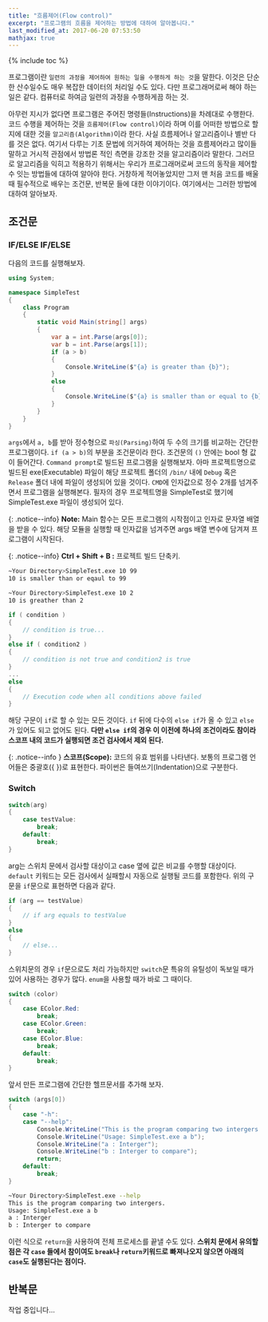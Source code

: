 ```yaml
---
title: "흐름제어(Flow control)"
excerpt: "프로그램의 흐름을 제어하는 방법에 대하여 알아봅니다."
last_modified_at: 2017-06-20 07:53:50
mathjax: true
---
```


{% include toc %}


프로그램이란 `일련의 과정을 제어하여 원하는 일을 수행하게 하는 것`을 말한다. 이것은 단순한 산수일수도 매우 복잡한 데이터의 처리일 수도 있다. 다만 프로그래머로써 해야 하는 일은 같다. 컴퓨터로 하여금 일련의 과정을 수행하게끔 하는 것.

아무런 지시가 없다면 프로그램은 주어진 명령들(Instructions)을 차례대로 수행한다. 코드 수행을 제어하는 것을 `흐름제어(Flow control)`이라 하며 이를 어떠한 방법으로 할지에 대한 것을 `알고리즘(Algorithm)`이라 한다. 사실 흐름제어나 알고리즘이나 별반 다를 것은 없다. 여기서 다루는 기초 문법에 의거하여 제어하는 것을 흐름제어라고 많이들 말하고 거시적 관점에서 방법론 적인 측면을 강조한 것을 알고리즘이라 말한다. 그러므로 알고리즘을 익히고 적용하기 위해서는 우리가 프로그래머로써 코드의 동작을 제어할 수 잇는 방법들에 대하여 알아야 한다. 거창하게 적어놓았지만 그저 맨 처음 코드를 배울때 필수적으로 배우는 조건문, 반복문 들에 대한 이야기이다. 여기에서는 그러한 방법에 대하여 알아보자.

## 조건문

### IF/ELSE IF/ELSE

다음의 코드를 실행해보자.

```cs
using System;

namespace SimpleTest
{
	class Program
	{
	    static void Main(string[] args)
	    {
	        var a = int.Parse(args[0]);
	        var b = int.Parse(args[1]);
	        if (a > b)
	        {
	            Console.WriteLine($"{a} is greater than {b}");
	        }
	        else
	        {
	            Console.WriteLine($"{a} is smaller than or equal to {b}");
	        }
	    }
	}
}
```

`args`에서 `a, b`를 받아 정수형으로 `파싱(Parsing)`하여 두 수의 크기를 비교하는 간단한 프로그램이다. `if (a > b)`의 부분을 조건문이라 한다. 조건문의 `()` 안에는 bool 형 값이 들어간다. `Command prompt`로 빌드된 프로그램을 실행해보자. 아마 프로젝트명으로 빌드된 exe(Executable) 파일이 해당 프로젝트 폴더의 `/bin/` 내에 `Debug` 혹은 `Release` 폴더 내에 파일이 생성되어 있을 것이다. `CMD`에 인자값으로 정수 2개를 넘겨주면서 프로그램을 실행해본다. 필자의 경우 프로젝트명을 SimpleTest로 했기에 SimpleTest.exe 파일이 생성되어 있다.

{: .notice--info}
**Note:** Main 함수는 모든 프로그램의 시작점이고 인자로 문자열 배열을 받을 수 있다. 해당 모듈을 실행할 때 인자값을 넘겨주면 args 배열 변수에 담겨져 프로그램이 시작된다.

{: .notice--info}
**Ctrl + Shift + B :** 프로젝트 빌드 단축키.

```bash
~Your Directory>SimpleTest.exe 10 99
10 is smaller than or eqaul to 99

~Your Directory>SimpleTest.exe 10 2
10 is greather than 2
```

```cs
if ( condition )
{
	// condition is true...
}
else if ( condition2 )
{
	// condition is not true and condition2 is true
}
...
else
{
	// Execution code when all conditions above failed
}
```

해당 구문이 `if`로 할 수 있는 모든 것이다. `if` 뒤에 다수의 `else if`가 올 수 있고 `else`가 있어도 되고 없어도 된다. **다만 `else if`의 경우 이 이전에 하나의 조건이라도 참이라 스코프 내의 코드가 실행되면 조건 검사에서 제외 된다.**

{: .notice--info }
**스코프(Scope):** 코드의 유효 범위를 나타낸다. 보통의 프로그램 언어들은 중괄호({ })로 표현한다. 파이썬은 들여쓰기(Indentation)으로 구분한다.

### Switch

```cs
switch(arg)
{	
	case testValue:
		break;
	default:
		break;
}
```

arg는 스위치 문에서 검사할 대상이고 case 옆에 값은 비교를 수행할 대상이다. `default` 키워드는 모든 검사에서 실패할시 자동으로 실행될 코드를 포함한다. 위의 구문을 `if`문으로 표현하면 다음과 같다.

```cs
if (arg == testValue)
{
	// if arg equals to testValue
}
else
{
	// else...
}
```

스위치문의 경우 `if`문으로도 처리 가능하지만 `switch`문 특유의 유틸성이 독보일 때가 있어 사용하는 경우가 많다. `enum`을 사용할 때가 바로 그 때이다.

```cs
switch (color)
{
    case EColor.Red:
        break;
    case EColor.Green:
        break;
    case EColor.Blue:
        break;
    default:
        break;
}
```

앞서 만든 프로그램에 간단한 헬프문서를 추가해 보자.

```cs
switch (args[0])
{
    case "-h":
    case "--help":
        Console.WriteLine("This is the program comparing two intergers.");
        Console.WriteLine("Usage: SimpleTest.exe a b");
        Console.WriteLine("a : Interger");
        Console.WriteLine("b : Interger to compare");
        return;
    default:
        break;
}
```

```bash
~Your Directory>SimpleTest.exe --help
This is the program comparing two intergers.
Usage: SimpleTest.exe a b
a : Interger
b : Interger to compare
```

이런 식으로 `return`을 사용하여 전체 프로세스를 끝낼 수도 있다. **스위치 문에서 유의할 점은 각 `case` 들에서 참이여도 `break`나 `return`키워드로 빠져나오지 않으면 아래의 `case`도 실행된다는 점이다.**

## 반복문

작업 중입니다...